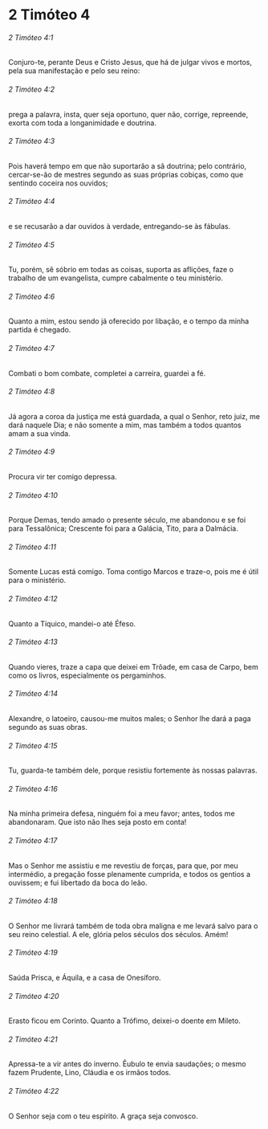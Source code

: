 # 2 Timóteo 4

###### 2 Timóteo 4:1

Conjuro-te, perante Deus e Cristo Jesus, que há de julgar vivos e mortos, pela sua manifestação e pelo seu reino:

###### 2 Timóteo 4:2

prega a palavra, insta, quer seja oportuno, quer não, corrige, repreende, exorta com toda a longanimidade e doutrina.

###### 2 Timóteo 4:3

Pois haverá tempo em que não suportarão a sã doutrina; pelo contrário, cercar-se-ão de mestres segundo as suas próprias cobiças, como que sentindo coceira nos ouvidos;

###### 2 Timóteo 4:4

e se recusarão a dar ouvidos à verdade, entregando-se às fábulas.

###### 2 Timóteo 4:5

Tu, porém, sê sóbrio em todas as coisas, suporta as aflições, faze o trabalho de um evangelista, cumpre cabalmente o teu ministério.

###### 2 Timóteo 4:6

Quanto a mim, estou sendo já oferecido por libação, e o tempo da minha partida é chegado.

###### 2 Timóteo 4:7

Combati o bom combate, completei a carreira, guardei a fé.

###### 2 Timóteo 4:8

Já agora a coroa da justiça me está guardada, a qual o Senhor, reto juiz, me dará naquele Dia; e não somente a mim, mas também a todos quantos amam a sua vinda.

###### 2 Timóteo 4:9

Procura vir ter comigo depressa.

###### 2 Timóteo 4:10

Porque Demas, tendo amado o presente século, me abandonou e se foi para Tessalônica; Crescente foi para a Galácia, Tito, para a Dalmácia.

###### 2 Timóteo 4:11

Somente Lucas está comigo. Toma contigo Marcos e traze-o, pois me é útil para o ministério.

###### 2 Timóteo 4:12

Quanto a Tíquico, mandei-o até Éfeso.

###### 2 Timóteo 4:13

Quando vieres, traze a capa que deixei em Trôade, em casa de Carpo, bem como os livros, especialmente os pergaminhos.

###### 2 Timóteo 4:14

Alexandre, o latoeiro, causou-me muitos males; o Senhor lhe dará a paga segundo as suas obras.

###### 2 Timóteo 4:15

Tu, guarda-te também dele, porque resistiu fortemente às nossas palavras.

###### 2 Timóteo 4:16

Na minha primeira defesa, ninguém foi a meu favor; antes, todos me abandonaram. Que isto não lhes seja posto em conta!

###### 2 Timóteo 4:17

Mas o Senhor me assistiu e me revestiu de forças, para que, por meu intermédio, a pregação fosse plenamente cumprida, e todos os gentios a ouvissem; e fui libertado da boca do leão.

###### 2 Timóteo 4:18

O Senhor me livrará também de toda obra maligna e me levará salvo para o seu reino celestial. A ele, glória pelos séculos dos séculos. Amém!

###### 2 Timóteo 4:19

Saúda Prisca, e Áquila, e a casa de Onesíforo.

###### 2 Timóteo 4:20

Erasto ficou em Corinto. Quanto a Trófimo, deixei-o doente em Mileto.

###### 2 Timóteo 4:21

Apressa-te a vir antes do inverno. Êubulo te envia saudações; o mesmo fazem Prudente, Lino, Cláudia e os irmãos todos.

###### 2 Timóteo 4:22

O Senhor seja com o teu espírito. A graça seja convosco.

